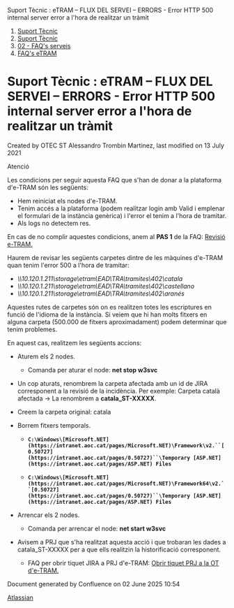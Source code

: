 Suport Tècnic : eTRAM – FLUX DEL SERVEI – ERRORS - Error HTTP 500 internal server error a l'hora de realitzar un tràmit  

1.  [Suport Tècnic](index.html)
2.  [Suport Tècnic](13893782.html)
3.  [02 - FAQ's serveis](26313393.html)
4.  [FAQ's eTRAM](28705567.html)

Suport Tècnic : eTRAM – FLUX DEL SERVEI – ERRORS - Error HTTP 500 internal server error a l'hora de realitzar un tràmit
=======================================================================================================================

Created by OTEC ST Alessandro Trombin Martinez, last modified on 13 July 2021

Atenció

Les condicions per seguir aquesta FAQ que s'han de donar a la plataforma d'e-TRAM són les següents:

*   Hem reiniciat els nodes d'e-TRAM.
*   Tenim accés a la plataforma (podem realitzar login amb Valid i emplenar el formulari de la instància genèrica) i l'error el tenim a l'hora de tramitar.
*   Als logs no detectem res.

En cas de no complir aquestes condicions, anem al **PAS 1** de la FAQ: [Revisió e-TRAM.](https://intranet.aoc.cat/pages/viewpage.action?pageId=36341501)

  

Haurem de revisar les següents carpetes dintre de les màquines d'e-TRAM quan tenim l'error 500 a l'hora de tramitar:

*   _\\\\10.120.1.211\\storage\\etram\\EAD\\TRA\\tramites\\402\\catala_
*   _\\\\10.120.1.211\\storage\\etram\\EAD\\TRA\\tramites\\402\\castellano_
*   _\\\\10.120.1.211\\storage\\etram\\EAD\\TRA\\tramites\\402\\aranés_

Aquestes rutes de carpetes són on es realitzen totes les escriptures en funció de l'idioma de la instància. Si veiem que hi han molts fitxers en alguna carpeta (500.000 de fitxers aproximadament) podem determinar que tenim problemes.

En aquest cas, realitzem les següents accions:

*   Aturem els 2 nodes.
    *   Comanda per aturar el node: **net stop w3svc**
*   Un cop aturats, renombrem la carpeta afectada amb un id de JIRA corresponent a la revisió de la incidència. Per exemple: Carpeta català afectada → La renombrem a **catala\_ST-XXXXX**.
*   Creem la carpeta original: catala
*   Borrem fitxers temporals.
    *   **`C:\Windows\[Microsoft.NET](https://intranet.aoc.cat/pages/Microsoft.NET)\Framework\v2.``[0.50727](https://intranet.aoc.cat/pages/0.50727)``\Temporary [ASP.NET](https://intranet.aoc.cat/pages/ASP.NET) Files`**
        
    *   **`C:\Windows\[Microsoft.NET](https://intranet.aoc.cat/pages/Microsoft.NET)\Framework64\v2.``[0.50727](https://intranet.aoc.cat/pages/0.50727)``\Temporary [ASP.NET](https://intranet.aoc.cat/pages/ASP.NET) Files`**
        
*   Arrencar els 2 nodes.
    *   Comanda per arrencar el node: **net start w3svc**
*   Avisem a PRJ que s'ha realitzat aquesta acció i que trobaran les dades a catala\_ST-XXXXX per a que ells realitzin la historificació corresponent.
    *   FAQ per obrir tiquet JIRA a PRJ d'e-TRAM: [Obrir tiquet PRJ a la OT d'e-TRAM.](https://intranet.aoc.cat/pages/viewpage.action?pageId=41522963)

  

Document generated by Confluence on 02 June 2025 10:54

[Atlassian](http://www.atlassian.com/)